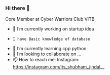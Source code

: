 ### Hi there 👋

Core Member at Cyber Warriors Club VITB


- 🔭 I’m currently working on startup idea
-     I have Basic knowledge of database
- 🌱 I’m currently learning cpp python
- 👯 I’m looking to collaborate on ...
- 📫 How to reach me: Instagram: https://instagram.com/its_shubham_jindal__

